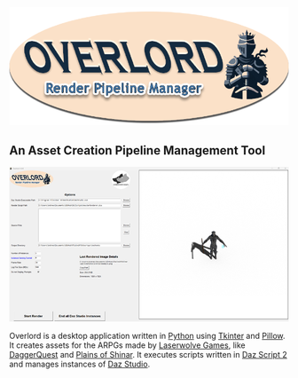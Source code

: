 ![Overlord Logo](images/readmelogo.png)
## An Asset Creation Pipeline Management Tool
![Overlord Screenshot](images/screenshot.png)


Overlord is a desktop application written in [Python](https://www.Python.org/) using [Tkinter](https://docs.python.org/3/library/tkinter.html) and [Pillow](https://pypi.org/project/pillow/). It creates assets for the ARPGs made by [Laserwolve Games](https://www.LaserwolveGames.com/), like [DaggerQuest](https://www.DaggerQuest.com/) and [Plains of Shinar](https://www.PlainsOfShinar.com/). It executes scripts written in [Daz Script 2](http://docs.daz3d.com/doku.php/public/software/dazstudio/4/referenceguide/scripting/start) and manages instances of [Daz Studio](https://www.daz3d.com/).
